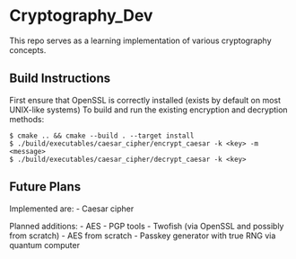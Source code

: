 # Cryptography_Dev 

This repo serves as a learning implementation of various cryptography concepts.


## Build Instructions
First ensure that OpenSSL is correctly installed (exists by default on most UNIX-like systems)
To build and run the existing encryption and decryption methods:
```
$ cmake .. && cmake --build . --target install
$ ./build/executables/caesar_cipher/encrypt_caesar -k <key> -m <message>
$ ./build/executables/caesar_cipher/decrypt_caesar -k <key>
```


## Future Plans
Implemented are:
    - Caesar cipher 

Planned additions:
    -  AES
    -  PGP tools
    -  Twofish (via OpenSSL and possibly from scratch) 
    -  AES from scratch
    -  Passkey generator with true RNG via quantum computer